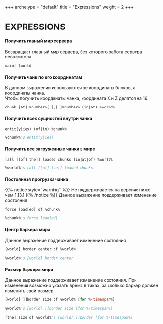 +++
archetype = "default"
title = "Expressions"
weight = 2
+++
# EXPRESSIONS
#### Получить гланый мир сервера
Возвращает главный мир сервера, без которого работа сервера невозможна.
```vb
main[ ]world
```

#### Получить чанк по его координатам
В данном выражении используются не координаты блоков, а координаты чанка.\
Чтобы получить координаты чанка, координата X и Z делятся на 16.
```vb
chunk [at] %number%[ ],[ ]%number% (in|at) %world%
```

#### Получить всех сущностей внутри чанка
```vb
entit(y|ies) (of|in) %chunk%
```
```vb
%chunk%'s entit(y|ies)
```

#### Получить все загруженные чанки в мире
```vb
[all [[of] the]] loaded chunks (in|at|of) %world%
```
```vb
%world%'s [all [[of] the]] loaded chunks
```

#### Постоянная прогрузка чанка
{{% notice style="warning" %}}
Не поддерживается на версиях ниже чем 1.13.1
{{% /notice %}}
Данное выражение поддерживает изменение состояния
```vb
force load[ed] of %chunk%
```
```vb
%chunk%'s force load[ed]
```

#### Центр барьера мира
Данное выражение поддерживает изменение состояния
```vb
[world] border center of %world%
```
```vb
%world%'s [world] border center
```

#### Размер барьера мира
Данное выражение поддерживает изменение состояния.
При изменении возможно указать время в тиках, за сколько барьер должен изменить свой размер
```vb
[world[ ]]border size of %world% [for %-timespan%]
```
```vb
%world%'s [world[ ]]border size [for %-timespan%]
```
```vb
[the] size of %world%'s [world[ ]]border [for %-timespan%]
```